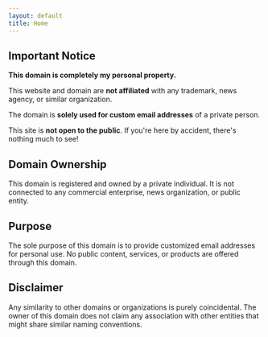 ```yaml
---
layout: default
title: Home
---
```


## Important Notice

**This domain is completely my personal property.**

This website and domain are **not affiliated** with any trademark, news agency, or similar organization.

The domain is **solely used for custom email addresses** of a private person.

This site is **not open to the public**. If you're here by accident, there's nothing much to see!

## Domain Ownership

This domain is registered and owned by a private individual. It is not connected to any commercial enterprise, news organization, or public entity.

## Purpose

The sole purpose of this domain is to provide customized email addresses for personal use. No public content, services, or products are offered through this domain.

## Disclaimer

Any similarity to other domains or organizations is purely coincidental. The owner of this domain does not claim any association with other entities that might share similar naming conventions.